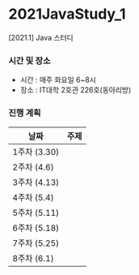 # 2021JavaStudy_1
[2021.1] Java 스터디

### 시간 및 장소
- 시간 : 매주 화요일 6~8시
- 장소 : IT대학 2호관 226호(동아리방)

### 진행 계획
| 날짜 | 주제 |
|------|------|
| 1주차 (3.30) |  |
| 2주차 (4.6) |  |
| 3주차 (4.13) |  |
| 4주차 (5.4) |  |
| 5주차 (5.11) |  |
| 6주차 (5.18) |  |
| 7주차 (5.25) |  |
| 8주차 (6.1) |  |

